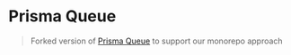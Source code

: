 # Prisma Queue

> Forked version of [Prisma Queue](https://github.com/mgcrea/prisma-queue) to support our monorepo approach

